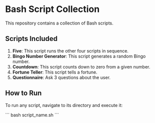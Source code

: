# Bash Script Collection

This repository contains a collection of Bash scripts.

## Scripts Included

1. **Five**: This script runs the other four scripts in sequence.
2. **Bingo Number Generator**: This script generates a random Bingo number.
3. **Countdown**: This script counts down to zero from a given number.
4. **Fortune Teller**: This script tells a fortune.
5. **Questionnaire**: Ask 3 questions about the user.

## How to Run

To run any script, navigate to its directory and execute it:

\`\`\`
bash script_name.sh
\`\`\`
